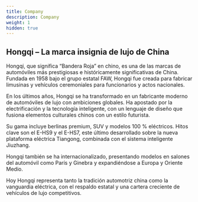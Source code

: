 ```yaml
---
title: Company
description: Company
weight: 1
hidden: true
---
```


## Hongqi – La marca insignia de lujo de China

Hongqi, que significa “Bandera Roja” en chino, es una de las marcas de automóviles más prestigiosas e históricamente significativas de China. Fundada en 1958 bajo el grupo estatal FAW, Hongqi fue creada para fabricar limusinas y vehículos ceremoniales para funcionarios y actos nacionales.

En los últimos años, Hongqi se ha transformado en un fabricante moderno de automóviles de lujo con ambiciones globales. Ha apostado por la electrificación y la tecnología inteligente, con un lenguaje de diseño que fusiona elementos culturales chinos con un estilo futurista.

Su gama incluye berlinas premium, SUV y modelos 100 % eléctricos. Hitos clave son el E-HS9 y el E-HS7, este último desarrollado sobre la nueva plataforma eléctrica Tiangong, combinada con el sistema inteligente Jiuzhang.

Hongqi también se ha internacionalizado, presentando modelos en salones del automóvil como París y Ginebra y expandiéndose a Europa y Oriente Medio.

Hoy Hongqi representa tanto la tradición automotriz china como la vanguardia eléctrica, con el respaldo estatal y una cartera creciente de vehículos de lujo competitivos.